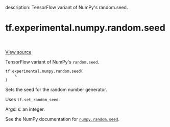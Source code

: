description: TensorFlow variant of NumPy's random.seed.

<div itemscope itemtype="http://developers.google.com/ReferenceObject">
<meta itemprop="name" content="tf.experimental.numpy.random.seed" />
<meta itemprop="path" content="Stable" />
</div>

# tf.experimental.numpy.random.seed

<!-- Insert buttons and diff -->

<table class="tfo-notebook-buttons tfo-api nocontent" align="left">

</table>

<a target="_blank" class="external" href="/code/stable/tensorflow/python/ops/numpy_ops/np_random.py">View source</a>



TensorFlow variant of NumPy's `random.seed`.

<pre class="devsite-click-to-copy prettyprint lang-py tfo-signature-link">
<code>tf.experimental.numpy.random.seed(
    s
)
</code></pre>



<!-- Placeholder for "Used in" -->

Sets the seed for the random number generator.

  Uses `tf.set_random_seed`.

  Args:
    s: an integer.
  

See the NumPy documentation for [`numpy.random.seed`](https://numpy.org/doc/1.16/reference/generated/numpy.random.seed.html).